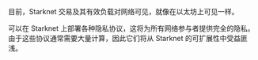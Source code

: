 目前，Starknet 交易及其有效负载对网络可见，就像在以太坊上可见一样。

可以在 Starknet 上部署各种隐私协议，这将为所有网络参与者提供完全的隐私。 由于这些协议通常需要大量计算，因此它们将从 Starknet 的可扩展性中受益匪浅。